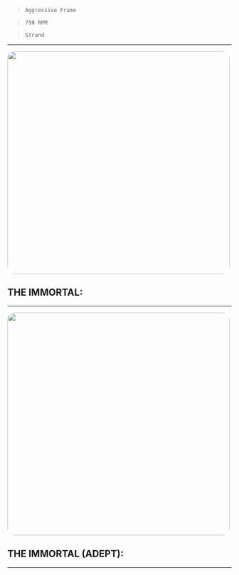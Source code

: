 > `Aggressive Frame`

> `750 RPM`

> `Strand`

---

<img src="https://bungie.net/common/destiny2_content/screenshots/4039572196.jpg" width="500px" style="border-radius: 16px">

## THE IMMORTAL:

---

<img src="https://bungie.net/common/destiny2_content/screenshots/3193598749.jpg" width="500px" style="border-radius: 16px">

## THE IMMORTAL (ADEPT):

---
